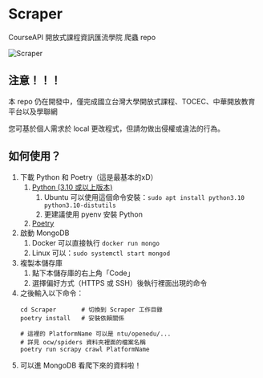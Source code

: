 # Scraper
CourseAPI 開放式課程資訊匯流學院 爬蟲 repo

![Scraper](https://i.imgur.com/frOE8GC.png)

## 注意！！！

本 repo 仍在開發中，僅完成國立台灣大學開放式課程、TOCEC、中華開放教育平台以及學聯網

您可基於個人需求於 local 更改程式，但請勿做出侵權或違法的行為。

## 如何使用？

1. 下載 Python 和 Poetry（這是最基本的xD）
   1. [Python (3.10 或以上版本)](https://www.python.org/downloads/)
      1. Ubuntu 可以使用這個命令安裝：`sudo apt install python3.10 python3.10-distutils`  
      2. 更建議使用 pyenv 安裝 Python
   3. [Poetry](https://python-poetry.org/docs/)
2. 啟動 MongoDB
   1. Docker 可以直接執行 `docker run mongo` 
   2. Linux 可以：`sudo systemctl start mongod`
3. 複製本儲存庫
   1. 點下本儲存庫的右上角「Code」
   2. 選擇偏好方式（HTTPS 或 SSH）後執行裡面出現的命令
4. 之後輸入以下命令：
   ```shell
   cd Scraper       # 切換到 Scraper 工作目錄
   poetry install   # 安裝依賴關係
   
   # 這裡的 PlatformName 可以是 ntu/openedu/...
   # 詳見 ocw/spiders 資料夾裡面的檔案名稱
   poetry run scrapy crawl PlatformName
   ```
5. 可以進 MongoDB 看爬下來的資料啦！
